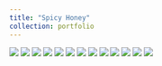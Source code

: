 ```yaml
---
title: "Spicy Honey"
collection: portfolio
---
```

![](https://s21.ax1x.com/2024/12/19/pAOiwQJ.jpg)
![](https://s21.ax1x.com/2024/12/19/pAOigJO.jpg)
![](https://s21.ax1x.com/2024/12/19/pAOicFK.jpg)
![](https://s21.ax1x.com/2024/12/19/pAOisdx.jpg)
![](https://s21.ax1x.com/2024/12/19/pAOFN7t.jpg)
![](https://s21.ax1x.com/2024/12/19/pAOFYnA.jpg)
![](https://s21.ax1x.com/2024/12/19/pAOFaAP.jpg)
![](https://s21.ax1x.com/2024/12/19/pAOFt0I.jpg)
![](https://s21.ax1x.com/2024/12/19/pAOFGXd.jpg)
![](https://s21.ax1x.com/2024/12/19/pAOFdtf.jpg)
![](https://s21.ax1x.com/2024/12/19/pAOFwh8.jpg)
![](https://s21.ax1x.com/2024/12/19/pAOFPYT.jpg) 
![](https://s21.ax1x.com/2024/12/19/pAOFpT0.jpg) 
